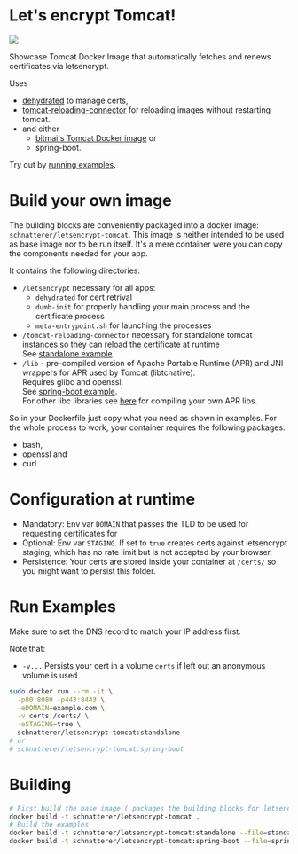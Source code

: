 Let's encrypt Tomcat!
========

[![](https://img.shields.io/docker/image-size/schnatterer/letsencrypt-tomcat)](https://hub.docker.com/r/schnatterer/letsencrypt-tomcat)

Showcase Tomcat Docker Image that automatically fetches and renews certificates via letsencrypt. 

Uses 
* [dehydrated](http://dehydrated.io/) to manage certs, 
* [tomcat-reloading-connector](https://github.com/schnatterer/tomcat-reloading-connector) for reloading images without 
  restarting tomcat. 
* and either
  * [bitmai's Tomcat Docker image](https://hub.docker.com/r/bitnami/tomcat) or
  * spring-boot.
  
Try out by [running examples](#Run-Examples).

# Build your own image

The building blocks are conveniently packaged into a docker image: `schnatterer/letsencrypt-tomcat`.
This image is neither intended to be used as base image nor to be run itself.
It's a mere container were you can copy the components needed for your app.

It contains the following directories:

* `/letsencrypt` necessary for all apps:
  * `dehydrated` for cert retrival
  * `dumb-init` for properly handling your main process and the certificate process
  * `meta-entrypoint.sh` for launching the processes
* `/tomcat-reloading-connector` necessary for standalone tomcat instances so they can reload the certificate at runtime  
  See [standalone example](standalone).
* `/lib` - pre-compiled version of Apache Portable Runtime (APR) and JNI wrappers for APR used by Tomcat (libtcnative).  
  Requires glibc and openssl.  
  See [spring-boot example](spring-boot).  
  For other libc libraries see [here](https://tomcat.apache.org/tomcat-9.0-doc/apr.html) for compiling your own APR libs.

So in your Dockerfile just copy what you need as shown in examples.
For the whole process to work, your container requires the following packages:

* bash,
* openssl and
* curl

# Configuration at runtime

* Mandatory: Env var `DOMAIN` that passes the TLD to be used for requesting certificates for
* Optional: Env var `STAGING`. If set to `true` creates certs against letsencrypt staging, which has no rate limit but 
  is not accepted by your browser.
* Persistence: Your certs are stored inside your container at `/certs/` so you might want to persist this folder. 

# Run Examples

Make sure to set the DNS record to match your IP address first.

Note that:
- `-v...` Persists your cert in a volume `certs` if left out an anonymous volume is used

```bash
sudo docker run --rm -it \
  -p80:8080 -p443:8443 \
  -eDOMAIN=example.com \
  -v certs:/certs/ \
  -eSTAGING=true \
  schnatterer/letsencrypt-tomcat:standalone
# or
# schnatterer/letsencrypt-tomcat:spring-boot
```

# Building

```bash
# First build the base image ( packages the building blocks for letsencrypt tomcat)
docker build -t schnatterer/letsencrypt-tomcat .
# Build the examples 
docker build -t schnatterer/letsencrypt-tomcat:standalone --file=standalone/Dockerfile .
docker build -t schnatterer/letsencrypt-tomcat:spring-boot --file=spring-boot/Dockerfile .
```